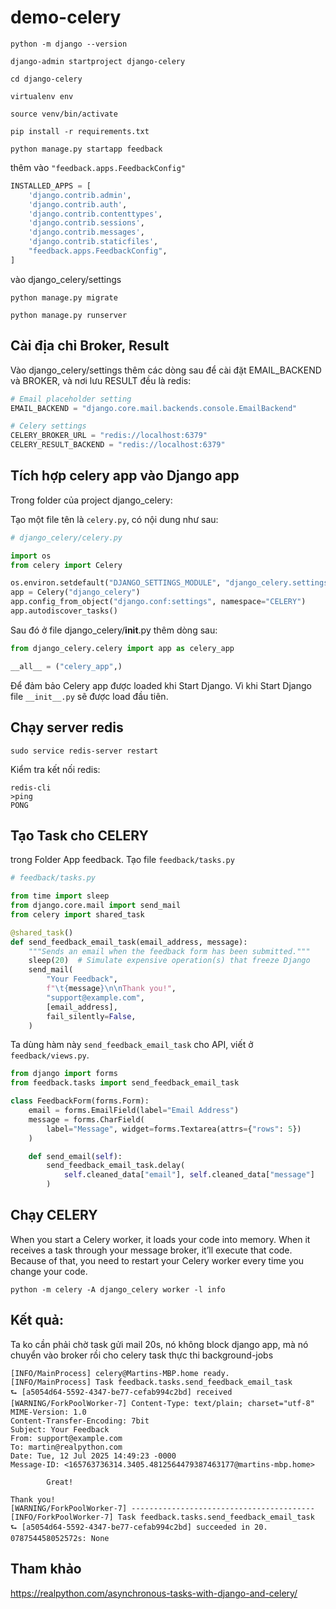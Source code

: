 # demo-celery
```console
python -m django --version
```

```console
django-admin startproject django-celery
```

```console
cd django-celery
```

```console
virtualenv env
```

```console
source venv/bin/activate
```

```console
pip install -r requirements.txt
```

```console
python manage.py startapp feedback
```
thêm vào `"feedback.apps.FeedbackConfig"`
```python 
INSTALLED_APPS = [
    'django.contrib.admin',
    'django.contrib.auth',
    'django.contrib.contenttypes',
    'django.contrib.sessions',
    'django.contrib.messages',
    'django.contrib.staticfiles',
    "feedback.apps.FeedbackConfig",
]
```

vào django_celery/settings 

```console
python manage.py migrate
```

```console
python manage.py runserver
```

## Cài địa chỉ Broker, Result
Vào django_celery/settings thêm các dòng sau để cài đặt EMAIL_BACKEND và BROKER, và nơi lưu RESULT đều là redis:

```python
# Email placeholder setting
EMAIL_BACKEND = "django.core.mail.backends.console.EmailBackend"

# Celery settings
CELERY_BROKER_URL = "redis://localhost:6379"
CELERY_RESULT_BACKEND = "redis://localhost:6379"
```

## Tích hợp celery app vào Django app
Trong folder của project django_celery: 

Tạo một file tên là `celery.py`, có nội dung như sau:

```python
# django_celery/celery.py

import os
from celery import Celery

os.environ.setdefault("DJANGO_SETTINGS_MODULE", "django_celery.settings")
app = Celery("django_celery")
app.config_from_object("django.conf:settings", namespace="CELERY")
app.autodiscover_tasks()
```

Sau đó ở file django_celery/__init__.py thêm dòng sau:

```python
from django_celery.celery import app as celery_app

__all__ = ("celery_app",)
```
Để đảm bảo Celery app được loaded khi Start Django. Vì khi Start Django file `__init__.py` sẽ được load đầu tiên.

## Chạy server redis
```console
sudo service redis-server restart
```
Kiểm tra kết nối redis:

```console
redis-cli
>ping
PONG
```

## Tạo Task cho CELERY

trong Folder App feedback. Tạo file `feedback/tasks.py`
```python
# feedback/tasks.py

from time import sleep
from django.core.mail import send_mail
from celery import shared_task

@shared_task()
def send_feedback_email_task(email_address, message):
    """Sends an email when the feedback form has been submitted."""
    sleep(20)  # Simulate expensive operation(s) that freeze Django
    send_mail(
        "Your Feedback",
        f"\t{message}\n\nThank you!",
        "support@example.com",
        [email_address],
        fail_silently=False,
    )
```

Ta dùng hàm này `send_feedback_email_task` cho API, viết ở `feedback/views.py`.
```python
from django import forms
from feedback.tasks import send_feedback_email_task

class FeedbackForm(forms.Form):
    email = forms.EmailField(label="Email Address")
    message = forms.CharField(
        label="Message", widget=forms.Textarea(attrs={"rows": 5})
    )

    def send_email(self):
        send_feedback_email_task.delay(
            self.cleaned_data["email"], self.cleaned_data["message"]
        )
```


## Chạy CELERY 
When you start a Celery worker, it loads your code into memory. When it receives a task through your message broker, it’ll execute that code. Because of that, you need to restart your Celery worker every time you change your code.

```console
python -m celery -A django_celery worker -l info
```

## Kết quả:
Ta ko cần phải chờ task gửi mail 20s, nó không block django app, mà nó chuyển vào broker rồi cho celery task thực thi background-jobs
```console
[INFO/MainProcess] celery@Martins-MBP.home ready.
[INFO/MainProcess] Task feedback.tasks.send_feedback_email_task
⮑ [a5054d64-5592-4347-be77-cefab994c2bd] received
[WARNING/ForkPoolWorker-7] Content-Type: text/plain; charset="utf-8"
MIME-Version: 1.0
Content-Transfer-Encoding: 7bit
Subject: Your Feedback
From: support@example.com
To: martin@realpython.com
Date: Tue, 12 Jul 2025 14:49:23 -0000
Message-ID: <165763736314.3405.4812564479387463177@martins-mbp.home>

        Great!

Thank you!
[WARNING/ForkPoolWorker-7] -----------------------------------------
[INFO/ForkPoolWorker-7] Task feedback.tasks.send_feedback_email_task
⮑ [a5054d64-5592-4347-be77-cefab994c2bd] succeeded in 20. 078754458052572s: None
```

## Tham khảo
https://realpython.com/asynchronous-tasks-with-django-and-celery/